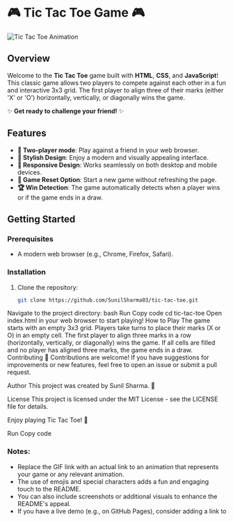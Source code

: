 # 🎮 Tic Tac Toe Game 🎮

![Tic Tac Toe Animation](https://media.giphy.com/media/3o7buirY8g0g0g0g0g/giphy.gif) <!-- Replace with your own animation link -->

## Overview

Welcome to the **Tic Tac Toe** game built with **HTML**, **CSS**, and **JavaScript**! This classic game allows two players to compete against each other in a fun and interactive 3x3 grid. The first player to align three of their marks (either 'X' or 'O') horizontally, vertically, or diagonally wins the game. 

✨ **Get ready to challenge your friend!** ✨

## Features

- **👥 Two-player mode**: Play against a friend in your web browser.
- **🎨 Stylish Design**: Enjoy a modern and visually appealing interface.
- **📱 Responsive Design**: Works seamlessly on both desktop and mobile devices.
- **🔄 Game Reset Option**: Start a new game without refreshing the page.
- **🏆 Win Detection**: The game automatically detects when a player wins or if the game ends in a draw.

## Getting Started

### Prerequisites

- A modern web browser (e.g., Chrome, Firefox, Safari).

### Installation

1. Clone the repository:
   ```bash
   git clone https://github.com/SunilSharma03/tic-tac-toe.git
Navigate to the project directory:
bash
Run
Copy code
cd tic-tac-toe
Open index.html in your web browser to start playing!
How to Play
The game starts with an empty 3x3 grid.
Players take turns to place their marks (X or O) in an empty cell.
The first player to align three marks in a row (horizontally, vertically, or diagonally) wins the game.
If all cells are filled and no player has aligned three marks, the game ends in a draw.
Contributing
🤝 Contributions are welcome! If you have suggestions for improvements or new features, feel free to open an issue or submit a pull request.

Author
This project was created by Sunil Sharma. 🌟

License
This project is licensed under the MIT License - see the LICENSE file for details.

Enjoy playing Tic Tac Toe! 🎉

Run
Copy code

### Notes:
- Replace the GIF link with an actual link to an animation that represents your game or any relevant animation.
- The use of emojis and special characters adds a fun and engaging touch to the README.
- You can also include screenshots or additional visuals to enhance the README's appeal.
- If you have a live demo (e.g., on GitHub Pages), consider adding a link to
